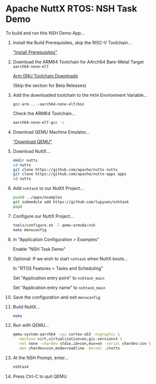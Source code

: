 # Apache NuttX RTOS: NSH Task Demo

To build and run this NSH Demo App...

1.  Install the Build Prerequisites, skip the RISC-V Toolchain...

    ["Install Prerequisites"](https://lupyuen.github.io/articles/nuttx#install-prerequisites)

1.  Download the ARM64 Toolchain for
    AArch64 Bare-Metal Target `aarch64-none-elf`
    
    [Arm GNU Toolchain Downloads](https://developer.arm.com/downloads/-/arm-gnu-toolchain-downloads)

    (Skip the section for Beta Releases)

1.  Add the downloaded toolchain to the `PATH` Environment Variable...

    ```text
    gcc-arm-...-aarch64-none-elf/bin
    ```

    Check the ARM64 Toolchain...

    ```bash
    aarch64-none-elf-gcc -v
    ```

1.  Download QEMU Machine Emulator...

    ["Download QEMU"](https://lupyuen.github.io/articles/arm#download-qemu)

1.  Download NuttX...

    ```bash
    mkdir nuttx
    cd nuttx
    git clone https://github.com/apache/nuttx nuttx
    git clone https://github.com/apache/nuttx-apps apps
    cd nuttx
    ```

1.  Add `nshtask` to our NuttX Project...

    ```bash
    pushd ../apps/examples
    git submodule add https://github.com/lupyuen/nshtask
    popd
    ```

1.  Configure our NuttX Project...

    ```bash
    tools/configure.sh -l qemu-armv8a:nsh
    make menuconfig
    ```

1.  In "Application Configuration > Examples"

    Enable "NSH Task Demo"

1.  Optional: If we wish to start `nshtask` when NuttX boots...

    In "RTOS Features > Tasks and Scheduling"

    Set "Application entry point" to `nshtask_main`

    Set "Application entry name" to `nshtask_main`

1.  Save the configuration and exit `menuconfig`

1.  Build NuttX...

    ```bash
    make
    ```

1.  Run with QEMU...

    ```bash
    qemu-system-aarch64 -cpu cortex-a53 -nographic \
      -machine virt,virtualization=on,gic-version=3 \
      -net none -chardev stdio,id=con,mux=on -serial chardev:con \
      -mon chardev=con,mode=readline -kernel ./nuttx
    ```

1.  At the NSH Prompt, enter...

    ```bash
    nshtask
    ```

1.  Press Ctrl-C to quit QEMU
